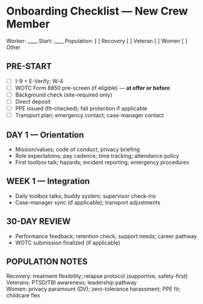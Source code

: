 # Onboarding Checklist — New Crew Member
Worker: ____  Start: ____  Population: [ ] Recovery [ ] Veteran [ ] Women [ ] Other

## PRE-START
- [ ] I-9 + E-Verify; W-4
- [ ] WOTC Form 8850 pre-screen (if eligible) — **at offer or before**
- [ ] Background check (site-required only)
- [ ] Direct deposit
- [ ] PPE issued (fit-checked); fall protection if applicable
- [ ] Transport plan; emergency contact; case-manager contact

## DAY 1 — Orientation
- Mission/values; code of conduct; privacy briefing
- Role expectations; pay cadence; time tracking; attendance policy
- First toolbox talk; hazards; incident reporting; emergency procedures

## WEEK 1 — Integration
- Daily toolbox talks; buddy system; supervisor check-ins
- Case-manager sync (if applicable); transport adjustments

## 30-DAY REVIEW
- Performance feedback; retention check; support needs; career pathway
- WOTC submission finalized (if applicable)

## POPULATION NOTES
Recovery: treatment flexibility; relapse protocol (supportive, safety-first)  
Veterans: PTSD/TBI awareness; leadership pathway  
Women: privacy paramount (DV); zero-tolerance harassment; PPE fit; childcare flex
